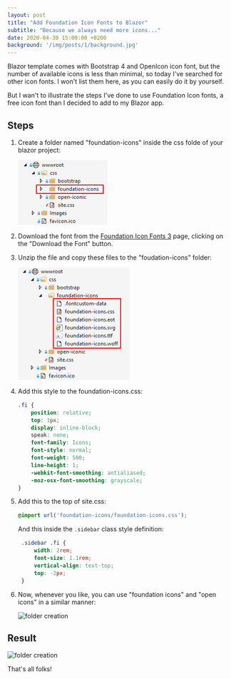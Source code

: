 ```yaml
---
layout: post
title: "Add Foundation Icon Fonts to Blazor"
subtitle: "Because we always need more icons..."
date: 2020-04-30 15:00:00 +0200
background: '/img/posts/1/background.jpg'
---
```


Blazor template comes with Bootstrap 4 and OpenIcon icon font, but the number of available icons is less than minimal, so today I've searched for other icon fonts. I won't list them here, as you can easily do it by yourself.

But I wan't to illustrate the steps I've done to use Foundation Icon fonts, a free icon font than I decided to add to my Blazor app.

## Steps

1. Create a folder named "foundation-icons" inside the css folde of your blazor project:

   ![folder creation](/img/posts/1/001.png)

2. Download the font from the [Foundation Icon Fonts 3](https://zurb.com/playground/foundation-icon-fonts-3) page, clicking on the "Download the Font" button.

3. Unzip the file and copy these files to the "foudation-icons" folder:

   ![folder creation](/img/posts/1/002.png)

4. Add this style to the foundation-icons.css:

    ```css
    .fi {
        position: relative;
        top: 1px;
        display: inline-block;
        speak: none;
        font-family: Icons;
        font-style: normal;
        font-weight: 500;
        line-height: 1;
        -webkit-font-smoothing: antialiased;
        -moz-osx-font-smoothing: grayscale;
    }
    ```

5. Add this to the top of site.css:

    ```css
    @import url('foundation-icons/foundation-icons.css');
    ```

   And this inside the `.sidebar` class style definition:

   ```css
    .sidebar .fi {
	    width: 2rem;
	    font-size: 1.1rem;
	    vertical-align: text-top;
	    top: -2px;
	}
    ```

6. Now, whenever you like, you can use "foundation icons" and "open icons" in a similar manner:

   ![folder creation](/img/posts/1/003.png)

## Result

![folder creation](/img/posts/1/004.png)

That's all folks!